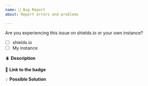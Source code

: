 ```yaml
---
name: 🐛 Bug Report
about: Report errors and problems

---
```


Are you experiencing this issue on shields.io or your own instance?
 - [ ] shields.io
 - [ ] My instance

:beetle: **Description**
<!-- A clear and concise description of the problem. -->

:link: **Link to the badge**
<!--
If you are reporting a problem with a specific badge on shields.io,
provide a link to a badge demonstrating the error
-->

:bulb: **Possible Solution**
<!--- Optional: only if you have suggestions on a fix/reason for the bug -->


<!-- Love Shields? Please consider donating $10 to sustain our activities:
👉  https://opencollective.com/shields -->

